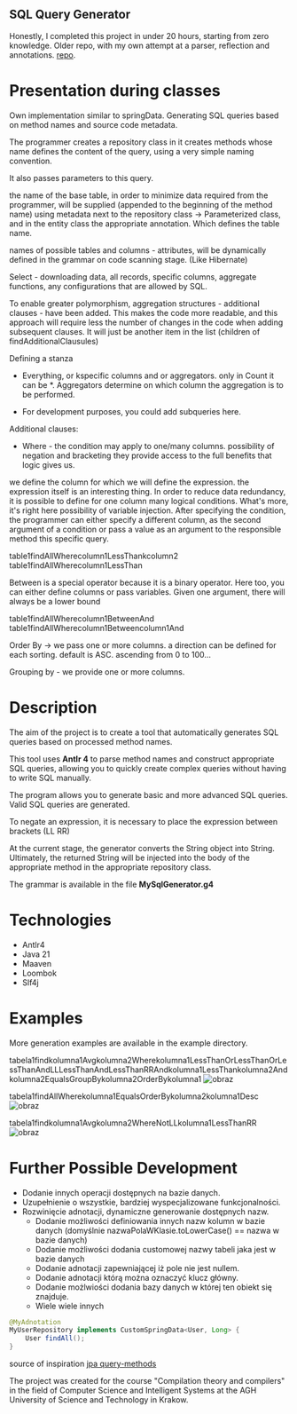 ## SQL Query Generator
Honestly, I completed this project in under 20 hours, starting from zero knowledge.
Older repo, with my own attempt at a parser, reflection and annotations. [repo](https://github.com/Mateoswiatek/CustomSpringDataJava).

# Presentation during classes

Own implementation similar to springData.
Generating SQL queries based on method names and source code metadata.

The programmer creates a repository class in it
creates methods whose name defines the content of the query,
using a very simple naming convention.

It also passes parameters to this query.

the name of the base table, in order to minimize data required from the programmer,
will be supplied (appended to the beginning of the method name) using metadata
next to the repository class -> Parameterized class, and in the entity class the appropriate annotation.
Which defines the table name.

names of possible tables and columns - attributes, will be dynamically defined in the grammar on 
code scanning stage.
(Like Hibernate)

Select - downloading data,
all records, specific columns, aggregate functions, any configurations that
are allowed by SQL.

To enable greater polymorphism, aggregation structures - additional clauses - have been added.
This makes the code more readable, and this approach will require less
the number of changes in the code when adding subsequent clauses.
It will just be another item in the list (children of findAdditionalClausules)

Defining a stanza
- Everything, or kspecific columns and or aggregators. only in Count it can be *.
Aggregators determine on which column the aggregation is to be performed.

- For development purposes, you could add subqueries here.

Additional clauses:
- Where - the condition may apply to one/many columns. possibility of negation and bracketing
they provide access to the full benefits that logic gives us.

we define the column for which we will define the expression.
the expression itself is an interesting thing.
In order to reduce data redundancy, it is possible to define for one column
many logical conditions. What's more, it's right here
possibility of variable injection. 
After specifying the condition, the programmer can either specify a different column,
as the second argument of a condition or pass a value as an argument to the responsible method
this specific query.

table1findAllWherecolumn1LessThankcolumn2
table1findAllWherecolumn1LessThan

Between is a special operator because it is a binary operator. Here too,
you can either define columns or pass variables.
Given one argument, there will always be a lower bound

table1findAllWherecolumn1BetweenAnd
table1findAllWherecolumn1Betweencolumn1And

Order By -> we pass one or more columns. a direction can be defined for each
sorting. default is ASC. ascending from 0 to 100...

Grouping by - we provide one or more columns.


# Description
The aim of the project is to create a tool that automatically generates SQL queries based on processed method names.

This tool uses **Antlr 4** to parse method names and construct appropriate SQL queries,
allowing you to quickly create complex queries without having to write SQL manually.

The program allows you to generate basic and more advanced SQL queries.
Valid SQL queries are generated.

To negate an expression, it is necessary to place the expression between brackets (LL RR)

At the current stage, the generator converts the String object into String. Ultimately, the returned String will be injected into the body of the appropriate method in the appropriate repository class.


The grammar is available in the file **MySqlGenerator.g4**

# Technologies
- Antlr4
- Java 21
- Maaven
- Loombok
- Slf4j

# Examples
More generation examples are available in the example directory.

tabela1findkolumna1Avgkolumna2Wherekolumna1LessThanOrLessThanOrLessThanAndLLLessThanAndLessThanRRAndkolumna1LessThankolumna2Andkolumna2EqualsGroupBykolumna2OrderBykolumna1
![obraz](https://github.com/Mateoswiatek/SqlFromMethodNames/assets/115046087/dde7871b-67b2-473f-9cf3-8a0dacb8743c)

tabela1findAllWherekolumna1EqualsOrderBykolumna2kolumna1Desc
![obraz](https://github.com/Mateoswiatek/SqlFromMethodNames/assets/115046087/5f58d279-bac7-4cfa-b073-a975f1b48ce2)

tabela1findkolumna1Avgkolumna2WhereNotLLkolumna1LessThanRR
![obraz](https://github.com/Mateoswiatek/SqlFromMethodNames/assets/115046087/97296814-b1eb-431b-ba52-14db2ca11a86)


# Further Possible Development
- Dodanie innych operacji dostępnych na bazie danych.
- Uzupełnienie o wszystkie, bardziej wyspecjalizowane funkcjonalności.
- Rozwinięcie adnotacji, dynamiczne generowanie dostępnych nazw.
    - Dodanie możliwości definiowania innych nazw kolumn w bazie danych (domyślnie nazwaPolaWKlasie.toLowerCase() == nazwa w bazie danych)
    - Dodanie możliwości dodania customowej nazwy tabeli jaka jest w bazie danych
    - Dodanie adnotacji zapewniającej iż pole nie jest nullem.
    - Dodanie adnotacji którą można oznaczyć klucz główny.
    - Dodanie możlwiości dodania bazy danych w której ten obiekt się znajduje.
    - Wiele wiele innych

```Java
@MyAdnotation
MyUserRepository implements CustomSpringData<User, Long> {
    User findAll();
}
```

source of inspiration [jpa query-methods](https://docs.spring.io/spring-data/jpa/reference/jpa/query-methods.html)

The project was created for the course "Compilation theory and compilers" in the field of Computer Science and Intelligent Systems at the AGH University of Science and Technology in Krakow.
